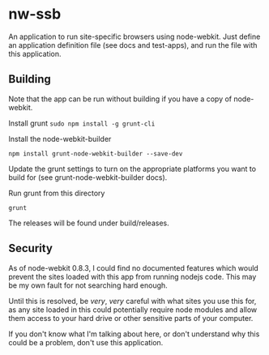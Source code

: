 
# nw-ssb

An application to run site-specific browsers using node-webkit. Just
define an application definition file (see docs and test-apps), and
run the file with this application.

## Building

Note that the app can be run without building if you have a copy of
node-webkit.

Install grunt
   `sudo npm install -g grunt-cli`

Install the node-webkit-builder

   `npm install grunt-node-webkit-builder --save-dev`

Update the grunt settings to turn on the appropriate platforms you want
to build for (see grunt-node-webkit-builder docs).

Run grunt from this directory

   `grunt`

The releases will be found under build/releases. 

## Security

As of node-webkit 0.8.3, I could find no documented features which would prevent
the sites loaded with this app from running nodejs code. This may be
my own fault for not searching hard enough. 

Until this is resolved, be *very*, *very* careful with what sites you use 
this for, as any site loaded in this could potentially require node
modules and allow them access to your hard drive or other sensitive
parts of your computer.

If you don't know what I'm talking about here, or don't understand
why this could be a problem, don't use this application.
